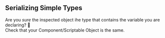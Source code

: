 ## Serializing Simple Types
Are you *sure* the inspected object ihe type that contains the variable you are declaring? 👀  
Check that your Component/Scriptable Object is the same.